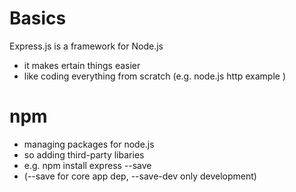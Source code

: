 # Basics

Express.js is a framework for Node.js

- it makes ertain things easier
- like coding everything from scratch (e.g. node.js http example )

# npm

- managing packages for node.js
- so adding third-party libaries
- e.g. npm install express --save
- (--save for core app dep, --save-dev only development)
